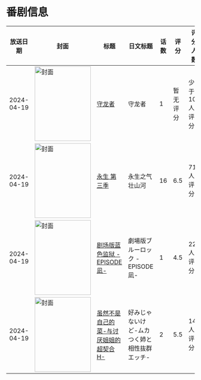 # 番剧信息

|放送日期|封面|标题|日文标题|话数|评分|评分人数|
|---|---|---|---|---|---|---|
|2024-04-19|<img src="https://lain.bgm.tv/pic/cover/c/16/94/483434_GQ228.jpg" alt="封面" style="width:150px;height:200px;object-fit:cover;">|[守龙者](https://bangumi.tv/subject/483434)|守龙者|1|暂无评分|少于10人评分|
|2024-04-19|<img src="https://lain.bgm.tv/pic/cover/c/af/22/453314_1vvwJ.jpg" alt="封面" style="width:150px;height:200px;object-fit:cover;">|[永生 第三季](https://bangumi.tv/subject/453314)|永生之气壮山河|16|6.5|71人评分|
|2024-04-19|<img src="https://lain.bgm.tv/pic/cover/c/2f/60/426124_1UuvC.jpg" alt="封面" style="width:150px;height:200px;object-fit:cover;">|[剧场版蓝色监狱 -EPISODE 凪-](https://bangumi.tv/subject/426124)|劇場版ブルーロック -EPISODE 凪-|1|4.5|223人评分|
|2024-04-19|<img src="https://bangumi.tv/img/no_icon_subject.png" alt="封面" style="width:150px;height:200px;object-fit:cover;">|[虽然不是自己的菜-与讨厌姐姐的超契合H-](https://bangumi.tv/subject/460872)|好みじゃないけど-ムカつく姉と相性抜群エッチ-|2|5.5|148人评分|
